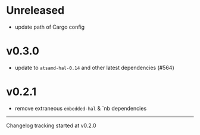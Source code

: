 # Unreleased

- update path of Cargo config

# v0.3.0

- update to `atsamd-hal-0.14` and other latest dependencies (#564)

# v0.2.1

- remove extraneous `embedded-hal` & `nb dependencies

---

Changelog tracking started at v0.2.0
